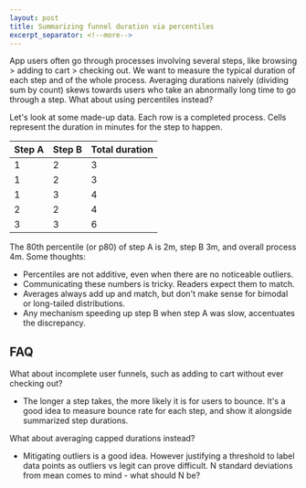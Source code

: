 ```yaml
---
layout: post
title: Summarizing funnel duration via percentiles
excerpt_separator: <!--more-->
---
```


App users often go through processes involving several steps, like browsing > adding to cart > checking out. 
We want to measure the typical duration of each step and of the whole process.
Averaging durations naively (dividing sum by count) skews towards users who take an abnormally long time to go through a step.
What about using percentiles instead?

<!--more-->

Let's look at some made-up data. Each row is a completed process. 
Cells represent the duration in minutes for the step to happen.

| Step A | Step B | Total duration |
|---|---|---|
| 1 | 2 | 3 |
| 1 | 2 | 3 |
| 1 | 3 | 4 |
| 2 | 2 | 4 |
| 3 | 3 | 6 |

The 80th percentile (or p80) of step A is 2m, step B 3m, and overall process 4m.
Some thoughts:
- Percentiles are not additive, even when there are no noticeable outliers.
- Communicating these numbers is tricky. Readers expect them to match. 
- Averages always add up and match, but don't make sense for bimodal or long-tailed distributions.
- Any mechanism speeding up step B when step A was slow, accentuates the discrepancy.


## FAQ

What about incomplete user funnels, such as adding to cart without ever checking out?
- The longer a step takes, the more likely it is for users to bounce. It's a good idea to measure bounce rate for each step, and show it alongside summarized step durations.

What about averaging capped durations instead?
- Mitigating outliers is a good idea. However justifying a threshold to label data points as outliers vs legit can prove difficult. N standard deviations from mean comes to mind - what should N be? 
